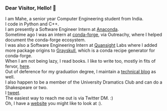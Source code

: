 ### Dear Visitor, Hello! 👋

I am Mahe, a senior year Computer Engineering student from India. </br> I code in Python and C++. </br> 
I am presently a Software Engineer Intern at [Anaconda](https://www.anaconda.com/).</br>
Sometime ago I was an intern at [conda-forge](https://github.com/conda-forge), via Outreachy, where I helped document the conda-forge ecosystem.</br>I was also a Software Engineering Intern at [Quansight](https://www.quansight.com/) Labs where I added more package origins to [Grayskull](https://github.com/conda-incubator/grayskull#readme), which is a conda recipe generator for conda-forge.</br>
When I am not being lazy, I read books. I like to write too, mostly in fits of fervor, [here](https://renderingsofmyheart.wordpress.com/).</br> 
Out of deference for my graduation degree, I maintain a [technical blog](https://maheiram.medium.com/) as well.</br> 
I also happen to be a member of the University Dramatics Club and can do a Shakespeare or two.</br> 
I [tweet](https://twitter.com/IramMahe). </br>
The easiest way to reach me out is via Twitter DM. :)   </br>
Oh, I have a [website](https://forgottenprogramme.github.io/) you might like to look at :).
<!--
**ForgottenProgramme/ForgottenProgramme** is a ✨ _special_ ✨ repository because its `README.md` (this file) appears on your GitHub profile.

Here are some ideas to get you started:

- 🔭 I’m currently working on ...
- 🌱 I’m currently learning ...
- 👯 I’m looking to collaborate on ...
- 🤔 I’m looking for help with ...
- 💬 Ask me about ...
- 📫 How to reach me: ...
- 😄 Pronouns: ...
- ⚡ Fun fact: ...
-->
